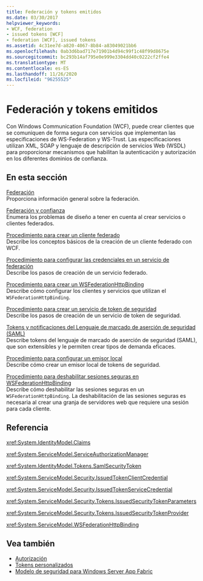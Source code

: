 ```yaml
---
title: Federación y tokens emitidos
ms.date: 03/30/2017
helpviewer_keywords:
- WCF, federation
- issued tokens [WCF]
- federation [WCF], issued tokens
ms.assetid: 4c31ee7d-a820-4067-8b84-a83049021bb6
ms.openlocfilehash: 0ab3d6bad717e71901b4d94c99f1c48f99d8675e
ms.sourcegitcommit: bc293b14af795e0e999e3304dd40c0222cf2ffe4
ms.translationtype: MT
ms.contentlocale: es-ES
ms.lasthandoff: 11/26/2020
ms.locfileid: "96255525"
---
```

# <a name="federation-and-issued-tokens"></a>Federación y tokens emitidos

Con Windows Communication Foundation (WCF), puede crear clientes que se comuniquen de forma segura con servicios que implementan las especificaciones de WS-Federation y WS-Trust. Las especificaciones utilizan XML, SOAP y lenguaje de descripción de servicios Web (WSDL) para proporcionar mecanismos que habilitan la autenticación y autorización en los diferentes dominios de confianza.  
  
## <a name="in-this-section"></a>En esta sección  

 [Federación](federation.md)  
 Proporciona información general sobre la federación.  
  
 [Federación y confianza](federation-and-trust.md)  
 Enumera los problemas de diseño a tener en cuenta al crear servicios o clientes federados.  
  
 [Procedimiento para crear un cliente federado](how-to-create-a-federated-client.md)  
 Describe los conceptos básicos de la creación de un cliente federado con WCF.  
  
 [Procedimiento para configurar las credenciales en un servicio de federación](how-to-configure-credentials-on-a-federation-service.md)  
 Describe los pasos de creación de un servicio federado.  
  
 [Procedimiento para crear un WSFederationHttpBinding](how-to-create-a-wsfederationhttpbinding.md)  
 Describe cómo configurar los clientes y servicios que utilizan el `WSFederationHttpBinding`.  
  
 [Procedimiento para crear un servicio de token de seguridad](how-to-create-a-security-token-service.md)  
 Describe los pasos de creación de un servicio de token de seguridad.  
  
 [Tokens y notificaciones del Lenguaje de marcado de aserción de seguridad (SAML)](saml-tokens-and-claims.md)  
 Describe tokens del lenguaje de marcado de aserción de seguridad (SAML), que son extensibles y le permiten crear tipos de demanda eficaces.  
  
 [Procedimiento para configurar un emisor local](how-to-configure-a-local-issuer.md)  
 Describe cómo crear un emisor local de tokens de seguridad.  
  
 [Procedimiento para deshabilitar sesiones seguras en WSFederationHttpBinding](how-to-disable-secure-sessions-on-a-wsfederationhttpbinding.md)  
 Describe cómo deshabilitar las sesiones seguras en un `WSFederationHttpBinding`. La deshabilitación de las sesiones seguras es necesaria al crear una granja de servidores web que requiere una sesión para cada cliente.  
  
## <a name="reference"></a>Referencia  

 <xref:System.IdentityModel.Claims>  
  
 <xref:System.ServiceModel.ServiceAuthorizationManager>  
  
 <xref:System.IdentityModel.Tokens.SamlSecurityToken>  
  
 <xref:System.ServiceModel.Security.IssuedTokenClientCredential>  
  
 <xref:System.ServiceModel.Security.IssuedTokenServiceCredential>  
  
 <xref:System.ServiceModel.Security.Tokens.IssuedSecurityTokenParameters>  
  
 <xref:System.ServiceModel.Security.Tokens.IssuedSecurityTokenProvider>  
  
 <xref:System.ServiceModel.WSFederationHttpBinding>  
  
## <a name="see-also"></a>Vea también

- [Autorización](authorization-in-wcf.md)
- [Tokens personalizados](../extending/custom-tokens.md)
- [Modelo de seguridad para Windows Server App Fabric](/previous-versions/appfabric/ee677202(v=azure.10))
